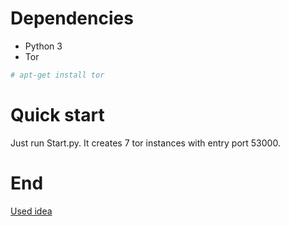 # Dependencies

* Python 3
* Tor
```sh
# apt-get install tor
```

# Quick start

Just run Start.py. It creates 7 tor instances with entry port 53000.

# End
[Used idea](http://code.activestate.com/recipes/483730-port-forwarding/)
